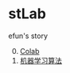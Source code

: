 # stLab
efun's story

0. [Colab](https://colab.research.google.com/notebooks/intro.ipynb)
1. [机器学习算法](https://github.com/qinyunkone/road)
